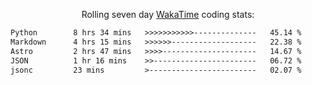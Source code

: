 <p align="center">Rolling seven day <a href="https://wakatime.com/@syrkis"/>WakaTime</a> coding stats:</p>
<!--START_SECTION:waka-->

```txt
Python        8 hrs 34 mins   >>>>>>>>>>>--------------   45.14 %
Markdown      4 hrs 15 mins   >>>>>>-------------------   22.38 %
Astro         2 hrs 47 mins   >>>>---------------------   14.67 %
JSON          1 hr 16 mins    >>-----------------------   06.72 %
jsonc         23 mins         >------------------------   02.07 %
```

<!--END_SECTION:waka-->
